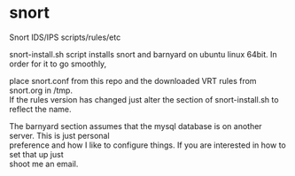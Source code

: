 snort
=====

Snort IDS/IPS scripts/rules/etc <BR>

snort-install.sh script installs snort and barnyard on ubuntu linux 64bit. In order for it to go smoothly, <BR>

place snort.conf from this repo and the downloaded VRT rules from snort.org in /tmp.<BR>
If the rules version has changed just alter the section of snort-install.sh to reflect the name. <BR>

The barnyard section assumes that the mysql database is on another server. This is just personal <BR>
preference and how I like to configure things. If you are interested in how to set that up just <BR>
shoot me an email.
